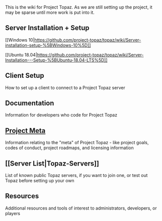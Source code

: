 This is the wiki for Project Topaz. As we are still setting up the project, it may be sparse until more work is put into it.

## Server Installation + Setup

[[Windows 10|https://github.com/project-topaz/topaz/wiki/Server-installation-setup-%5BWindows-10%5D]]

[[Ubuntu 18.04|https://github.com/project-topaz/topaz/wiki/Server-Installation---Setup-%5BUbuntu-18.04-LTS%5D]]

## Client Setup
How to set up a client to connect to a Project Topaz server
## Documentation
Information for developers who code for Project Topaz
## [Project Meta](https://github.com/project-topaz/topaz/wiki/Project-Meta)
Information relating to the "meta" of Project Topaz - like project goals, codes of conduct, project roadmaps, and licensing information
## [[Server List|Topaz-Servers]]
List of known public Topaz servers, if you want to join one, or test out Topaz before setting up your own
## Resources
Additional resources and tools of interest to administrators, developers, or players